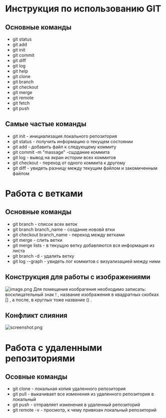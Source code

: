 # Инструкция по использованию GIT
## Основные команды
* git status
* git add
* git init
* git commit
* git diff
* git log
* git help
* git clone
* git branch
* git checkout
* git merge
* git remote
* git fetch
* git push
## Самые частые команды
* git init - инициализация локального репозитория
* git status - получить информацию о текущем состоянии 
* git add - добавить файл к следующему коммиту 
* git commit -m "massage" -сщздание коммита 
* git log - вывод на экран истории всех коммитов 
* git checkout - переход от одного коммита к другому 
* git diff - увидеть разницу между текущим файлом и закомиченным файлом 

# Работа с ветками 
## Основные команды
* git branch - список всех веток 
* git branch branch_name - создание нововй втки 
* git checkout branch_name - переход между ветками 
* git merge - слить ветки
* git merge lists - в текущую ветку добавляются вся информация из листа 
* git branch -d - удалить ветку 
* git log --graph - увидеть лог коммитов с визуализацией между ними 
## Конструкция для работы с изображениями 
![image.png](image.png)
Для помещения изобрагения необходимо записать: восклицательный знак ! , название изображения в квадратных скобках [] , а после, в круглых тоже название () .
## Конфликт слияния 
![screenshot.png](screenshot.png)

# Работа с удаленными репозиториями 
## Осовные команды
* git clone - локальная копия удаленного репозитория 
* git pull - выкачивает все изменения из удаленного репозитория в локальный 
* git push - отправляет изменения в удаленный репозиторий 
* git remote -v - просмотр, к чему привязан локальный репозиторий

